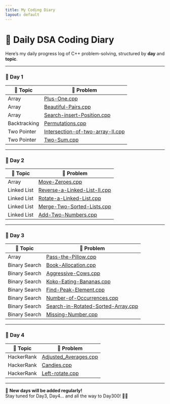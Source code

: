 ```yaml
---
title: My Coding Diary
layout: default
---
```


# 📘 Daily DSA Coding Diary

Here’s my daily progress log of C++ problem-solving, structured by **day** and **topic**.

---

### 📅 Day 1

| 📁 Topic      | 📄 Problem |
|--------------|------------|
| Array        | [Plus-One.cpp](Array/Plus-One.cpp) |
| Array        | [Beautiful-Pairs.cpp](Array/Beautiful-Pairs.cpp) |
| Array        | [Search-insert-Position.cpp](Array/Search-insert-Position.cpp) |
| Backtracking | [Permutations.cpp](Array/Permutations.cpp) |
| Two Pointer  | [Intersection-of-two-array-II.cpp](Two%20Pointer/Intersection-of-two-array-II.cpp) |
| Two Pointer  | [Two-Sum.cpp](Two%20Pointer/Two-Sum.cpp) |

---

### 📅 Day 2

| 📁 Topic     | 📄 Problem                                                                 |
|--------------|----------------------------------------------------------------------------|
| Array        | [Move-Zeroes.cpp](Array/Move-Zeroes.cpp)                                  |
| Linked List  | [Reverse-a-Linked-List-II.cpp](Linked%20List/Reverse-a-Linked-List-II.cpp)|
| Linked List  | [Rotate-a-Linked-List.cpp](Linked%20List/Rotate-a-Linked-List.cpp)        |
| Linked List  | [Merge-Two-Sorted-Lists.cpp](Linked%20List/Merge-Two-Sorted-Lists.cpp)    |
| Linked List  | [Add-Two-Numbers.cpp](Linked%20List/Add-Two-Numbers.cpp)                  |


---
### 📅 Day 3

| 📁 Topic       | 📄 Problem                                                         |
|----------------|--------------------------------------------------------------------|
| Array          | [Pass-the-Pillow.cpp](Array/Pass-the-Pillow.cpp)                   |
| Binary Search  | [Book-Allocation.cpp](Binary%20Search/Book-Allocation.cpp)         |
| Binary Search  | [Aggressive-Cows.cpp](Binary%20Search/Aggressive-Cows.cpp)         |
| Binary Search  | [Koko-Eating-Bananas.cpp](Binary%20Search/Koko-Eating-Bananas.cpp) |
| Binary Search  | [Find-Peak-Element.cpp](Binary%20Search/Find-Peak-Element.cpp)     |
| Binary Search  | [Number-of-Occurrences.cpp](Binary%20Search/Number-of-Occurrences.cpp) |
| Binary Search  | [Search-in-Rotated-Sorted-Array.cpp](Binary%20Search/Search-in-Rotated-Sorted-Array.cpp) |
| Binary Search  | [Missing-Number.cpp](Binary%20Search/Missing-Number.cpp)           |

---
### 📅 Day 4

| 📁 Topic      | 📄 Problem                                      |
|--------------|-------------------------------------------------|
| HackerRank   | [Adjusted_Averages.cpp](./Hacker-Rank/Adjusted_Averages.cpp) |
| HackerRank   | [Candies.cpp](./Hacker-Rank/Candies.cpp)        |
| HackerRank   | [Left-rotate.cpp](./Hacker-Rank/Left-rotate.cpp) |
---

📌 **New days will be added regularly!**  
Stay tuned for Day3, Day4… and all the way to Day300! 🧠🔥

